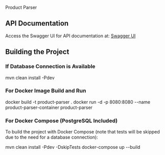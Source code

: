 Product Parser

## API Documentation
Access the Swagger UI for API documentation at: [Swagger UI](http://localhost:8080/swagger-ui/index.htm)

## Building the Project

### If Database Connection is Available

mvn clean install -Pdev

### For Docker Image Build and Run

docker build -t product-parser .
docker run -d -p 8080:8080 --name product-parser-container product-parser


### For Docker Compose (PostgreSQL Included)

To build the project with Docker Compose (note that tests will be skipped due to the need for a database connection):

mvn clean install -Pdev -DskipTests
docker-compose up --build
